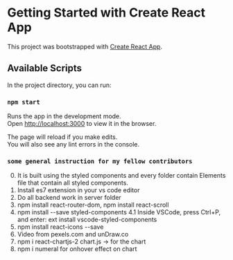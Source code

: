 # Getting Started with Create React App

This project was bootstrapped with [Create React App](https://github.com/facebook/create-react-app).

## Available Scripts

In the project directory, you can run:

### `npm start`

Runs the app in the development mode.\
Open [http://localhost:3000](http://localhost:3000) to view it in the browser.

The page will reload if you make edits.\
You will also see any lint errors in the console.


### `some general instruction for my fellow contributors` 

0. It is built using the styled components and every folder contain Elements file that contain all styled components.
1. Install es7 extension in your vs code editor
2. Do all backend work in server folder
3. npm install react-router-dom, npm install react-scroll
4. npm install --save styled-components
4.1 Inside VSCode, press Ctrl+P, and enter: ext install vscode-styled-components
5. npm install react-icons --save
6. Video from pexels.com and unDraw.co
7. npm i react-chartjs-2 chart.js -> for the chart
8. npm i numeral for onhover effect on chart